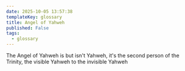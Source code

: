 ```yaml
---
date: 2025-10-05 13:57:38
templateKey: glossary
title: Angel of Yahweh
published: False
tags:
  - glossary
---
```


The Angel of Yahweh is but isn't Yahweh, it's the second person of the Trinity, the visible Yahweh to the invisible Yahweh
